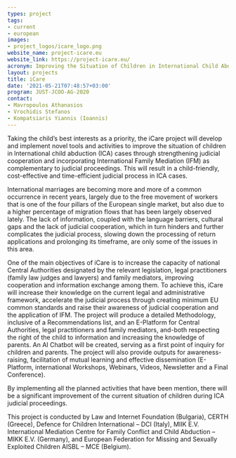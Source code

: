 ```yaml
---
types: project
tags:
- current
- european
images:
- project_logos/icare_logo.png
website_name: project-icare.eu
website_link: https://project-icare.eu/
acronym: Improving the Situation of Children in International Child Abduction cases through Judicial Cooperation and Family Mediation
layout: projects
title: iCare
date: '2021-05-21T07:48:57+03:00'
program: JUST-JCOO-AG-2020
contact:
- Mavropoulos Athanasios
- Vrochidis Stefanos
- Kompatsiaris Yiannis (Ioannis)
---
```

<p>
Taking the child’s best interests as a priority, the iCare project will develop and implement novel tools and activities to improve the situation of children in lnternational child abduction (ICA) cases through strengthening judicial cooperation and incorporating International Family Mediation (IFM) as complementary to judicial proceedings. This will result in a child-friendly, cost-effective and time-efficient judicial process in ICA cases.
</p>
<p>  
International marriages are becoming more and more of a common occurrence in recent years, largely due to the free movement of workers that is one of the four pillars of the European single market, but also due to a higher percentage of migration flows that has been largely observed lately. Thе lack of information, coupled with the language barriers, cultural gaps and the lack of judicial cooperation, which in turn hinders and further complicates the judicial process, slowing down the processing of return applications and prolonging its timeframe, are only some of the issues in this area.
</p>
<p>  
One of the main objectives of iCare is to increase the capacity of national Central Authorities designated by the relevant legislation, legal practitioners (family law judges and lawyers) and family mediators, improving cooperation and information exchange among them. To achieve this, iCare will increase their knowledge on the current legal and administrative framework, accelerate the judicial process through creating minimum EU common standards and raise their awareness of judicial cooperation and the application of IFM. The project will produce a detailed Methodology, inclusive of a Recommendations list, and an E-Platform for Central Authorities, legal practitioners and family mediators, and-both respecting the right of the child to information and increasing the knowledge of parents. An AI Chatbot will be created, serving as a first point of inquiry for children and parents. The project will also provide outputs for awareness-raising, facilitation of mutual learning and effective dissemination (E-Platform, international Workshops, Webinars, Videos, Newsletter and a Final Conference).
</p>
<p>  
By implementing all the planned activities that have been mention, there will be a significant improvement of the current situation of children during ICA judicial proceedings.
</p>
<p>  
This project is conducted by Law and Internet Foundation (Bulgaria), CERTH (Greece), Defence for Children International – DCI (Italy), MIIK E.V. International Mediation Centre for Family Conflict and Child Abduction – MIKK E.V. (Germany), and European Federation for Missing and Sexually Exploited Children AISBL – MCE (Belgium).
</p>

